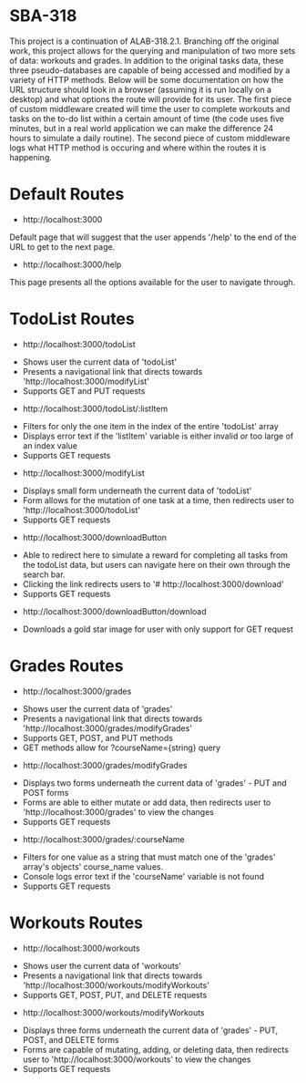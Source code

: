 # SBA-318

This project is a continuation of ALAB-318.2.1. Branching off the original work, this project allows for the querying and manipulation of two more sets of data: workouts and grades.
In addition to the original tasks data, these three pseudo-databases are capable of being accessed and modified by a variety of HTTP methods. Below will be some documentation on how the URL structure should look in a browser (assuming it is run locally on a desktop) and what options the route will provide for its user. The first piece of custom middleware created will time the user to complete workouts and tasks on the to-do list within a certain amount of time (the code uses five minutes, but in a real world application we can make the difference 24 hours to simulate a daily routine). The second piece of custom middleware logs what HTTP method is occuring and where within the routes it is happening.

# Default Routes

- http://localhost:3000

Default page that will suggest that the user appends '/help' to the end of the URL to get to the next page.

- http://localhost:3000/help

This page presents all the options available for the user to navigate through.

# TodoList Routes

- http://localhost:3000/todoList

* Shows user the current data of 'todoList'
* Presents a navigational link that directs towards 'http://localhost:3000/modifyList'
* Supports GET and PUT requests

- http://localhost:3000/todoList/:listItem

* Filters for only the one item in the index of the entire 'todoList' array
* Displays error text if the 'listItem' variable is either invalid or too large of an index value
* Supports GET requests

- http://localhost:3000/modifyList

* Displays small form underneath the current data of 'todoList'
* Form allows for the mutation of one task at a time, then redirects user to 'http://localhost:3000/todoList'
* Supports GET requests

- http://localhost:3000/downloadButton

* Able to redirect here to simulate a reward for completing all tasks from the todoList data, but users can navigate here on their own through the search bar.
* Clicking the link redirects users to '# http://localhost:3000/download'
* Supports GET requests

- http://localhost:3000/downloadButton/download

* Downloads a gold star image for user with only support for GET request

# Grades Routes

- http://localhost:3000/grades

* Shows user the current data of 'grades'
* Presents a navigational link that directs towards 'http://localhost:3000/grades/modifyGrades'
* Supports GET, POST, and PUT methods
* GET methods allow for ?courseName={string} query

- http://localhost:3000/grades/modifyGrades

* Displays two forms underneath the current data of 'grades' - PUT and POST forms
* Forms are able to either mutate or add data, then redirects user to 'http://localhost:3000/grades' to view the changes
* Supports GET requests

- http://localhost:3000/grades/:courseName

* Filters for one value as a string that must match one of the 'grades' array's objects' course_name values.
* Console logs error text if the 'courseName' variable is not found
* Supports GET requests

# Workouts Routes

- http://localhost:3000/workouts

* Shows user the current data of 'workouts'
* Presents a navigational link that directs towards 'http://localhost:3000/workouts/modifyWorkouts'
* Supports GET, POST, PUT, and DELETE requests

- http://localhost:3000/workouts/modifyWorkouts

* Displays three forms underneath the current data of 'grades' - PUT, POST, and DELETE forms
* Forms are capable of mutating, adding, or deleting data, then redirects user to 'http://localhost:3000/workouts' to view the changes
* Supports GET requests
